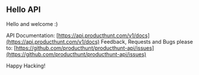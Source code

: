 ## Hello API

Hello and welcome :)

API Documentation: [https://api.producthunt.com/v1/docs](https://api.producthunt.com/v1/docs)
Feedback, Requests and Bugs please to: [https://github.com/producthunt/producthunt-api/issues](https://github.com/producthunt/producthunt-api/issues)

Happy Hacking!
